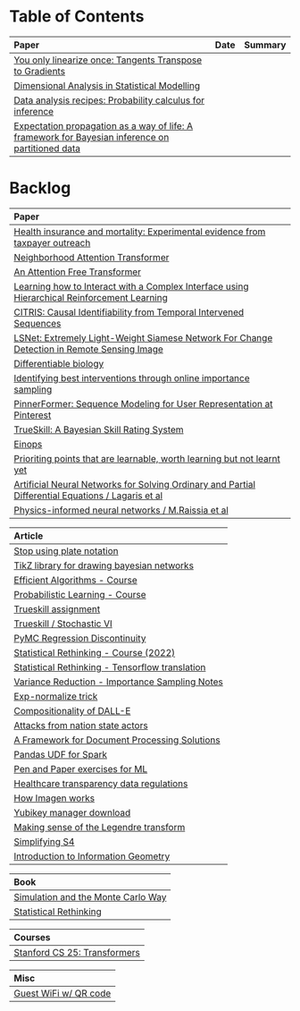 # Table of Contents

| Paper      | Date | Summary     |
| :---        |    :----:   |          :--- |
| [You only linearize once: Tangents Transpose to Gradients](https://arxiv.org/abs/2204.10923)      |        |   |
| [Dimensional Analysis in Statistical Modelling](https://arxiv.org/abs/2002.11259)   |         |       |
| [Data analysis recipes: Probability calculus for inference](https://arxiv.org/abs/1205.4446) | | |
| [Expectation propagation as a way of life: A framework for Bayesian inference on partitioned data](https://arxiv.org/abs/1412.4869) | | |


# Backlog
| Paper      | 
| :---        | 
| [Health insurance and mortality: Experimental evidence from taxpayer outreach](https://www.nber.org/system/files/working_papers/w26533/w26533.pdf) |
| [Neighborhood Attention Transformer](https://arxiv.org/abs/2204.07143) |
| [An Attention Free Transformer](https://arxiv.org/abs/2105.14103) |
| [Learning how to Interact with a Complex Interface using Hierarchical Reinforcement Learning](https://arxiv.org/abs/2204.10374) |
| [CITRIS: Causal Identifiability from Temporal Intervened Sequences](https://arxiv.org/abs/2202.03169) |
| [LSNet: Extremely Light-Weight Siamese Network For Change Detection in Remote Sensing Image](https://arxiv.org/abs/2201.09156) |
| [Differentiable biology](https://www.nature.com/articles/s41592-021-01283-4.epdf?sharing_token=k3FmOjeRfA1kt6ieN_NM-dRgN0jAjWel9jnR3ZoTv0PGc4ib4wJTZfCWPQ1ewG8CPNnO1FdftgU-wqjGoktWgHbQMI8RNioWBcXbOdCzMGcUIb3pJIAxy0TXBOMY284_ZFVO4nUJiKefa6apbwNn_XG1AlfQP6SFjSQIIRcU05o%3D) |
| [Identifying best interventions through online importance sampling](http://proceedings.mlr.press/v70/sen17a/sen17a.pdf) |
| [PinnerFormer: Sequence Modeling for User Representation at Pinterest](https://arxiv.org/abs/2205.04507) |
| [TrueSkill: A Bayesian Skill Rating System](https://proceedings.neurips.cc/paper/2006/file/f44ee263952e65b3610b8ba51229d1f9-Paper.pdf) |
| [Einops](https://github.com/arogozhnikov/einops) |
| [Prioriting points that are learnable, worth learning but not learnt yet](https://arxiv.org/abs/2206.07137) |
| [Artificial Neural Networks for Solving Ordinary and Partial Differential Equations /  Lagaris et al](https://arxiv.org/abs/physics/9705023) |
| [ Physics-informed neural networks / M.Raissia et al](https://www.sciencedirect.com/science/article/pii/S0021999118307125) |

| Article |
| :---    |
| [Stop using plate notation](https://www.zinkov.com/posts/2013-07-28-stop-using-plates/) |
| [TikZ library for drawing bayesian networks](https://github.com/jluttine/tikz-bayesnet) |
| [Efficient Algorithms - Course](https://www.ifi.uzh.ch/en/dast/teaching/EA.html) |
| [Probabilistic Learning - Course](http://mlg.eng.cam.ac.uk/teaching/4f13/1920/cw/) |
| [Trueskill assignment](https://probmlcourse.github.io/csc412/assignments/assignment_2/A2.pdf) |
| [Trueskill / Stochastic VI](https://probmlcourse.github.io/sta414/lectures/week_10/) |
| [PyMC Regression Discontinuity](https://docs.pymc.io/projects/examples/en/latest/case_studies/regression_discontinuity.html) |
| [Statistical Rethinking - Course (2022)](https://github.com/rmcelreath/stat_rethinking_2022) |
| [Statistical Rethinking - Tensorflow translation](https://ksachdeva.github.io/rethinking-tensorflow-probability/README.html) |
| [Variance Reduction - Importance Sampling Notes](http://www.columbia.edu/~mh2078/MonteCarlo/MCS_Var_Red_Advanced.pdf) |
| [Exp-normalize trick](https://timvieira.github.io/blog/post/2014/02/11/exp-normalize-trick/) |
| [Compositionality of DALL-E](https://fh295.github.io/noncompositional.html) |
| [Attacks from nation state actors](https://www.microsoft.com/en-us/security/business/nation-state-attacks?) |
| [A Framework for Document Processing Solutions](https://ljvmiranda921.github.io/notebook/2022/06/19/document-processing-framework/) |
| [Pandas UDF for Spark](https://databricks.com/blog/2017/10/30/introducing-vectorized-udfs-for-pyspark.html) |
| [Pen and Paper exercises for ML](https://arxiv.org/abs/2206.13446) |
| [Healthcare transparency data regulations](https://khn.org/news/article/health-insurers-price-transparency-public-rates-costs/) |
| [How Imagen works](https://www.assemblyai.com/blog/how-imagen-actually-works/) |
| [Yubikey manager download](https://www.yubico.com/support/download/yubikey-manager/#h-downloads) |
| [Making sense of the Legendre transform](https://arxiv.org/abs/0806.1147) |
| [Simplifying S4](https://hazyresearch.stanford.edu/blog/2022-06-11-simplifying-s4) |
| [Introduction to Information Geometry](file:///Users/mukund_narasimhan/Downloads/PrintIntroductionInformationGeometry-FrankNielsen.pd) |



| Book |
| :--- |
| [Simulation and the Monte Carlo Way](http://www.ru.ac.bd/wp-content/uploads/sites/25/2019/03/308_03_Rubinstein_Simulation-and-the-Monte-Carlo-Method-Wiley-2017.pdf) |
| [Statistical Rethinking](https://learning.oreilly.com/library/view/statistical-rethinking/9781482253481/xhtml/08_Chapter01.xhtml#sec1_1) |

| Courses |
| :---    |
| [Stanford CS 25: Transformers](https://web.stanford.edu/class/cs25/) |


| Misc |
| :--- |
| [Guest WiFi w/ QR code](https://blog.jgc.org/2022/07/guest-wifi-using-qr-code.html) |


